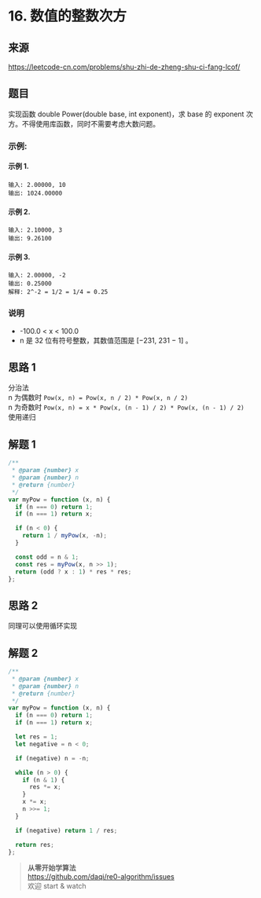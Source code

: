 # 16. 数值的整数次方

## 来源

https://leetcode-cn.com/problems/shu-zhi-de-zheng-shu-ci-fang-lcof/

## 题目

实现函数 double Power(double base, int exponent)，求 base 的 exponent 次方。不得使用库函数，同时不需要考虑大数问题。

### 示例:

#### 示例 1.

```
输入: 2.00000, 10
输出: 1024.00000
```

#### 示例 2.

```
输入: 2.10000, 3
输出: 9.26100
```

#### 示例 3.

```
输入: 2.00000, -2
输出: 0.25000
解释: 2^-2 = 1/2 = 1/4 = 0.25
```

### 说明

- -100.0 < x < 100.0
- n 是 32 位有符号整数，其数值范围是 [−231, 231 − 1] 。

## 思路 1

分治法  
n 为偶数时 `Pow(x, n) = Pow(x, n / 2) * Pow(x, n / 2)`  
n 为奇数时 `Pow(x, n) = x * Pow(x, (n - 1) / 2) * Pow(x, (n - 1) / 2)`  
使用递归

## 解题 1

```js
/**
 * @param {number} x
 * @param {number} n
 * @return {number}
 */
var myPow = function (x, n) {
  if (n === 0) return 1;
  if (n === 1) return x;

  if (n < 0) {
    return 1 / myPow(x, -n);
  }

  const odd = n & 1;
  const res = myPow(x, n >> 1);
  return (odd ? x : 1) * res * res;
};
```

## 思路 2

同理可以使用循环实现

## 解题 2

```js
/**
 * @param {number} x
 * @param {number} n
 * @return {number}
 */
var myPow = function (x, n) {
  if (n === 0) return 1;
  if (n === 1) return x;

  let res = 1;
  let negative = n < 0;

  if (negative) n = -n;

  while (n > 0) {
    if (n & 1) {
      res *= x;
    }
    x *= x;
    n >>= 1;
  }

  if (negative) return 1 / res;

  return res;
};
```

> **从零开始学算法**  
> https://github.com/daqi/re0-algorithm/issues  
> 欢迎 start & watch
